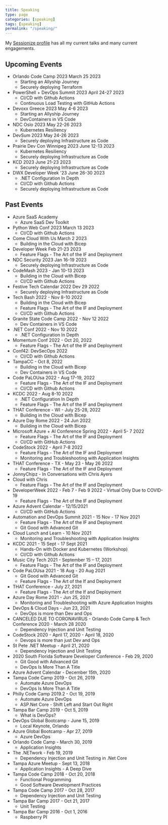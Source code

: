 ```yaml
---
title: Speaking
type: page
categories: [speaking]
tags: [speaking]
permalink: "/speaking/"
---
```


My [Sessionize profile](https://sessionize.com/ChrisAyers/) has all my current talks and many current engagements.

## Upcoming Events

- Orlando Code Camp 2023 March 25 2023
  - Starting an Allyship Journey
  - Securely deploying Terraform
- PowerShell + DevOps Summit 2023 April 24-27 2023
  - CI/CD with Github Actions
  - Continuous Load Testing with GitHub Actions
- Devoxx Greece 2023 May 4-6 2023
  - Starting an Allyship Journey
  - DevContainers in VS Code
- NDC Oslo 2023 May 22-26 2023
  - Kubernetes Resiliency
- DevSum 2023 May 24-26 2023
  - Securely deploying Infrastructure as Code
- Prairie Dev Con Winnipeg 2023 June 12-13 2023
  - Kubernetes Resiliency
  - Securely deploying Infrastructure as Code
- KCD 2023 June 21-23 2023
  - Securely deploying Infrastructure as Code
- DWX Developer Week '23 June 26-30 2023
  - .NET Configuration In Depth
  - CI/CD with Github Actions
  - Securely deploying Infrastructure as Code

## Past Events

- Azure SaaS Academy
  - Azure SaaS Dev Toolkit
- Python Web Conf 2023 March 13 2023
  - CI/CD with Github Actions
- Come Cloud With Us March 2 2023
  - Building in the Cloud with Bicep
- Developer Week Feb 21-23 2023
  - Feature Flags - The Art of the IF and Deployment
- NDC Security 2023 Jan 16-19 2023
  - Securely deploying Infrastructure as Code
- CodeMash 2023 - Jan 10-13 2023
  - Building in the Cloud with Bicep
  - CI/CD with Github Actions
- Festive Tech Calendar 2022 Dev 29 2022
  - Securely deploying Infrastructure as Code
- Tech Bash 2022 - Nov 8-10 2022 
  - Building in the Cloud with Bicep
  - Feature Flags - The Art of the IF and Deployment
  - CI/CD with Github Actions
- Granite State Code Camp 2022 - Nov 12 2022
  - Dev Containers in VS Code
- .NET Conf 2022 - Nov 10 2022
  - .NET Configuration In Depth
- Momentum Conf 2022 - Oct 20, 2022
  - Feature Flags - The Art of the IF and Deployment
- Conf42: DevSecOps 2022
  - CI/CD with Github Actions
- TampaCC - Oct 8, 2022
  - Building in the Cloud with Bicep
  - Dev Containers in VS Code
- Code PaLOUsa 2022 - Aug 17-19, 2022
  - Feature Flags - The Art of the IF and Deployment
  - CI/CD with Github Actions
- KCDC 2022 - Aug 8-10 2022
  - .NET Configuration In Depth
  - Feature Flags - The Art of the IF and Deployment
- THAT Conference - WI - July 25-28, 2022
  - Building in the Cloud with Bicep
- Azure Day Rome 2022 - 24 Jun 2022
  - Building in the Cloud with Bicep
- Microsoft Azure + AI Conference Spring 2022 - April 5-  7 2022
  - Feature Flags - The Art of the IF and Deployment
  - CI/CD with GitHub Actions
- CodeStock 2022 - April 7-8 2022
  - Feature Flags - The Art of the IF and Deployment
  - Monitoring and Troubleshooting with Application Insights
- THAT Conference - TX - May 23 - May 26 2022
  - Feature Flags - The Art of the IF and Deployment
- JonnyChipz - In Conversations with Chris Ayers
- Cloud with Chris
  - Feature Flags - The Art of the IF and Deployment
- DeveloperWeek 2022 - Feb 7 - Feb 9 2022 - Virtual Only Due to COVID-19
  - Feature Flags - The Art of the IF and Deployment
- Azure Advent Calendar - 12/15/2021
  - CI/CD with GitHub Actions
- Automation and DevOps Summit 2021 - 15 Nov - 17 Nov 2021
  - Feature Flags - The Art of the IF and Deployment
  - Git Good with Advanced Git
- Cloud Lunch and Learn - 10 Nov 2021
  - Monitoring and Troubleshooting with Application Insights
- KCDC 2021 - 15 Sept - 17 Sept 2021
  - Hands-On with Docker and Kubernetes (Workshop)
  - CI/CD with Github Actions
- Music City Tech 2021 - September 15 – 17, 2021
  - Feature Flags - The Art of the IF and Deployment
- Code PaLOUsa 2021 - 18 Aug - 20 Aug 2021
  - Git Good with Advanced Git
  - Feature Flags - The Art of the If and Deployment
- THAT Conference - July 27, 2021
  - Feature Flags - The Art of the If and Deployment
- Azure Day Rome 2021 - Jun 25, 2021
  - Monitoring and Troubleshooting with Azure Application Insights
- DevOps &amp; Cloud Days - Jun 23, 2021
  - DevOps is more than Dev and Ops
- CANCELED DUE TO CORONAVIRUS - Orlando Code Camp &amp; Tech Conference 2020 - March 28 2020
  - Dependency Injection and Unit Testing
- CodeStock 2020 - April 17, 2020 - April 18, 2020
  - Devops is more than just Dev and Ops
- St Pete .NET Meetup - April 21, 2020
  - Dependency Injection and Unit Testing
- 2020 South Florida Software Developer Conference - Feb 29, 2020
  - Git Good with Advanced Git
  - DevOps Is More Than A Title
- Azure Advent Calendar - December 15th, 2020
- Tampa Code Camp 2019 - Oct 26, 2019
  - Automate Azure DevOps 
  - DevOps Is More Than A Title
- Philly Code Camp 2019.2 - Oct 19, 2019
  - Automate Azure DevOps
  - ASP.Net Core - Shift Left and Start Out Right
- Tampa Bar Camp 2019 - Oct 5, 2019
  - What is DevOps?
- DevOps Global Bootcamp - June 15, 2019
  - Local Keynote, Orlando
- Azure Global Bootcamp - Apr 27, 2019
  - Azure DevOps
- Orlando Code Camp - March 30, 2019
  - Application Insights
- The .NETwork - Feb 19, 2019
  - Dependency Injection and Unit Testing in .Net Core
- Tampa Azure Meetup - Sept 13, 2018
  - Application Insights - A Deep Dive
- Tampa Code Camp 2018 - Oct 20, 2018
  - Functional Programming
  - Good Software Development Practices
- Tampa Code Camp 2017 - Oct 28, 2017
  - Dependency Injection and Unit Testing
- Tampa Bar Camp 2017 - Oct 21, 2017
  - Unit Testing
- Tampa Bar Camp 2016 - Oct 1, 2016
  - Raspberry PI
